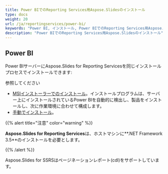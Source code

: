 ```yaml
---
title: Power BIでのReporting Services用Aspose.Slidesのインストール
type: docs
weight: 20
url: /ja/reportingservices/power-bi/
keywords: "Power BI, インストール, Power BIでのReporting Services用Aspose.Slides"
description: "Power BIでのReporting Services用Aspose.Slidesのインストール"
---
```


## **Power BI**
Power BIサーバーにAspose.Slides for Reporting Servicesを同じインストールプロセスでインストールできます:

参照してください

* [MSIインストーラーでのインストール](https://docs.aspose.com/slides/reportingservices/install-with-msi-installer/#installation)。インストールプログラムは、サーバー上にインストールされているPower BIを自動的に検出し、製品をインストールし、次に作業環境に合わせて構成します。
* [手動でインストール](https://docs.aspose.com/slides/reportingservices/install-manually/)。

{{% alert title="注意" color="warning" %}} 

**Aspose.Slides for Reporting Services**は、ホストマシンに**.NET Framework 3.5**のインストールを必要とします。 

{{% /alert %}}

Aspose.Slides for SSRSはページネーションレポート(cdl)をサポートしています。